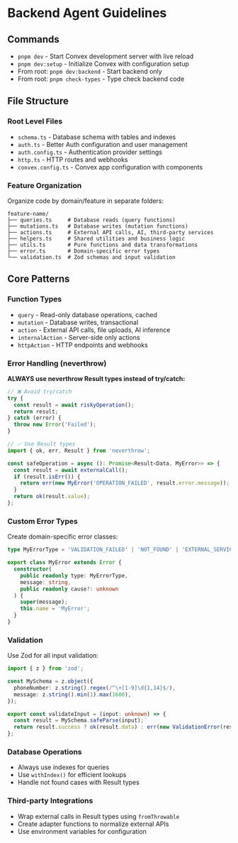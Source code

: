 # Backend Agent Guidelines

## Commands
- `pnpm dev` - Start Convex development server with live reload
- `pnpm dev:setup` - Initialize Convex with configuration setup
- From root: `pnpm dev:backend` - Start backend only
- From root: `pnpm check-types` - Type check backend code

## File Structure

### Root Level Files
- `schema.ts` - Database schema with tables and indexes
- `auth.ts` - Better Auth configuration and user management
- `auth.config.ts` - Authentication provider settings
- `http.ts` - HTTP routes and webhooks
- `convex.config.ts` - Convex app configuration with components

### Feature Organization
Organize code by domain/feature in separate folders:

```
feature-name/
├── queries.ts     # Database reads (query functions)
├── mutations.ts   # Database writes (mutation functions) 
├── actions.ts     # External API calls, AI, third-party services
├── helpers.ts     # Shared utilities and business logic
├── utils.ts       # Pure functions and data transformations
├── error.ts       # Domain-specific error types
└── validation.ts  # Zod schemas and input validation
```

## Core Patterns

### Function Types
- `query` - Read-only database operations, cached
- `mutation` - Database writes, transactional
- `action` - External API calls, file uploads, AI inference
- `internalAction` - Server-side only actions
- `httpAction` - HTTP endpoints and webhooks

### Error Handling (neverthrow)
**ALWAYS use neverthrow Result types instead of try/catch:**

```ts
// ❌ Avoid try/catch
try {
  const result = await riskyOperation();
  return result;
} catch (error) {
  throw new Error('Failed');
}

// ✅ Use Result types
import { ok, err, Result } from 'neverthrow';

const safeOperation = async (): Promise<Result<Data, MyError>> => {
  const result = await externalCall();
  if (result.isErr()) {
    return err(new MyError('OPERATION_FAILED', result.error.message));
  }
  return ok(result.value);
};
```

### Custom Error Types
Create domain-specific error classes:

```ts
type MyErrorType = 'VALIDATION_FAILED' | 'NOT_FOUND' | 'EXTERNAL_SERVICE_ERROR';

export class MyError extends Error {
  constructor(
    public readonly type: MyErrorType,
    message: string,
    public readonly cause?: unknown
  ) {
    super(message);
    this.name = 'MyError';
  }
}
```

### Validation
Use Zod for all input validation:

```ts
import { z } from 'zod';

const MySchema = z.object({
  phoneNumber: z.string().regex(/^\+[1-9]\d{1,14}$/),
  message: z.string().min(1).max(1600),
});

export const validateInput = (input: unknown) => {
  const result = MySchema.safeParse(input);
  return result.success ? ok(result.data) : err(new ValidationError(result.error));
};
```

### Database Operations
- Always use indexes for queries
- Use `withIndex()` for efficient lookups
- Handle not found cases with Result types

### Third-party Integrations
- Wrap external calls in Result types using `fromThrowable`
- Create adapter functions to normalize external APIs
- Use environment variables for configuration